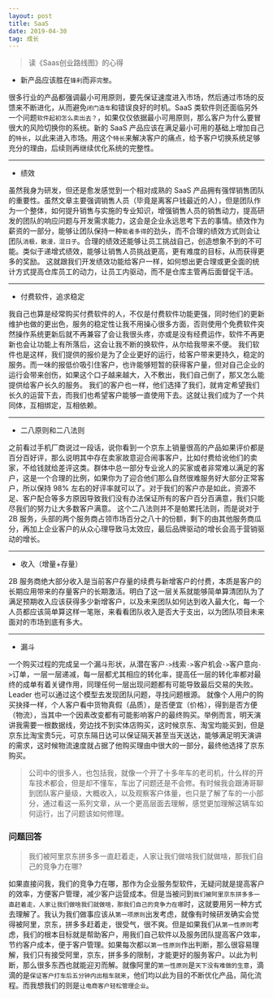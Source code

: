 ```yaml
---
layout: post
title: SaaS
date: 2019-04-30
tag: 成长
---
```


> 读《Saas创业路线图》的心得

- 新产品应该胜在`锋利`而非`完整`。

很多行业的产品都强调最小可用原则，要先保证速度进入市场，然后通过市场的反馈来不断进化，从而避免`闭门造车`和错误良好的时机。SaaS 类软件则还面临另外一个问题`软件起初怎么卖出去？`，如果仅仅依据最小可用原则，那么客户为什么要冒很大的风险切换你的系统。新的 SaaS 产品应该在满足最小可用的基础上增加自己的`特长`，以此来进入市场。用这个`特长`来解决客户的痛点，给予客户切换系统足够充分的理由，后续则再继续优化系统的完整性。

-----

- 绩效

虽然我身为研发，但还是愈发感觉到一个相对成熟的 SaaS 产品拥有强悍销售团队的重要性。虽然文章主要强调销售人员（毕竟是离客户钱最近的人），但是团队作为一个整体，如何提升销售与实施的专业知识，增强销售人员的销售动力，提高研发的团队的响应问题与开发需求能力，这会是企业永远思考下去的事情。绩效作为薪资的一部分，能够让团队保持一种`能者多得`的劲头，而不合理的绩效方式则会让团队`消极，散漫，混日子`。合理的绩效还能够让员工挑战自己，创造想象不到的不可能。类似于递增式绩效，能够让销售人员挑战更高，更有难度的目标，从而获得更多的奖励。
这就跟我们开发绩效功能给客户一样，如何想出更合理或更全面的统计方式提高仓库员工的动力，让员工内驱动，而不是仓库主管再后面督促干活。

-----

- 付费软件，追求稳定

我自己也算是经常购买付费软件的人，不仅是付费软件功能更强，同时他们的更新维护也做的更出色，服务的稳定性让我不用操心很多方面，否则使用个免费软件突然操作系统更新后就不再兼容了会让我很头疼，亦或是没有经费运作，软件不再更新也会让功能上有所落后，这会让我不断的换软件，从尔给我带来不便。
我们软件也是这样，我们提供的报价是为了企业更好的运行，给客户带来更持久，稳定的服务。而一味的报低价吸引住客户，也许能够短暂的获得客户量，但对自己企业的运行会带来创伤，如果这个口子越来越大，入不敷出，我们自己倒了，那又怎么能提供给客户长久的服务。
我们的客户也一样，他们选择了我们，就肯定希望我们长久的运营下去，而我们也希望客户能够一直使用下去。这就让我们成为了一个共同体，互相绑定，互相依赖。

-----

- 二八原则和二八法则

之前看过手机厂商说过一段话，说你看到一个京东上销量很高的产品如果评价都是百分百好评，那么说明其中存在卖家故意迎合闹事客户，比如付费给讹他们的卖家，不给钱就给差评这类。群体中总一部分专业讹人的买家或者非常难以满足的客户，这是一个合理的比例，如果你为了迎合他们那么自然很难服务好大部分正常客户，所以保持 98% 左右的好评率就可以了。对于我们的客户亦是如此，资源不足、客户配合等多方原因导致我们没有办法保证所有的客户百分百满意，我们只能尽我们的努力让大多数客户满意。
这个二八法则并不是帕累托法则，而是说对于 2B 服务，头部的两个服务商占领市场百分之八十的份额，剩下的由其他服务商瓜分，再加上企业客户的从众心理导致马太效应，最后品牌驱动的增长会高于营销驱动的增长。

-----

- 收入（增量+存量）

2B 服务商绝大部分收入是当前客户存量的续费与新增客户的付费，本质是客户的长期应用带来的存量客户的长期激活。明白了这一层关系就能够简单算清团队为了满足预期收入应该获得多少新增客户，以及未来团队如何达到收入最大化，每一个人员都应该简单算这样一笔账，来看看团队收入是否大于支出，以为团队项目未来面对的市场到底有多大。

-----

- 漏斗

一个购买过程的完成呈一个漏斗形状，从潜在客户`->`线索`->`客户机会`->`客户意向`->`订单，一层一层递减，每一层都尤其相应的转化率，提高任一层的转化率都对最终的成单有着关键作用，同理任何一层出现问题都有可能导致最后交易的失败。Leader 也可以通过这个模型去发现团队问题，寻找问题根源。
就像个人用户的购买抉择一样，个人客户看中货物真假（品质），是否便宜（价格），得到是否方便（物流），当其中一个因素改变都有可能影响客户的最终购买。举例而言，明天演讲我需要一根数据线，旁边找不到实体店购买，这时候京东、淘宝均能买到，但是京东比淘宝贵5元，可京东隔日达可以保证隔天甚至当天送达，能够满足明天演讲的需求，这时候物流速度就占据了他购买理由中很大的一部分，最终他选择了京东购买。

> 公司中的很多人，也包括我，就像一个开了十多年车的老司机，什么样的开车技术都会，但是却不懂车，车出了问题还是不会修。有时候我会跟涛哥聊到团队客户量级，大概收入，以及观察客户体量，也只是了解了车的一小部分，通过看这一系列文章，从一个更高层面去理解，感觉更加理解这辆车如何运行，出了问题该如何修理。

### 问题回答

> 我们被阿里京东拼多多一直赶着走，人家让我们做啥我们就做啥，那我们自己的竞争力在哪?

如果直接问我，我们的竞争力在哪，那作为企业服务型软件，无疑问就是提高客户的效率，方便客户管理，减少客户运营成本。但是当被问到`我们被阿里京东拼多多一直赶着走，人家让我们做啥我们就做啥，那我们自己的竞争力在哪`时，这就要用另一种方式去理解了。我认为我们做事应该从`第一项原则`出发考虑，就像有时候研发确实会觉得被阿里，京东，拼多多赶着走，很受气，很不爽。但是如果我们从`第一性原则`考虑，我们的根本目标就是帮助客户，用我们自己软件以及服务团队提高客户效率，节约客户成本，便于客户管理。如果每次都以`第一性原则`作出判断，那么很容易理解，我们只有接受阿里，京东，拼多多的限制，才能更好的服务客户。以此为判断，那么很多东西也就能迎刃而解。就像阿里的`第一性原则`是`天下没有难做的生意`，滴滴的是`保证客户打车后五分钟内出租车就来`，他们均以此为目的不断优化产品，简化流程。而我想我们的则是`让电商客户轻松管理企业`。

